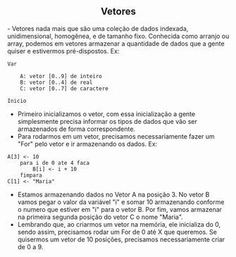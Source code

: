 <center><h2>Vetores</h2></center>
- Vetores nada mais que são uma coleção de dados indexada, unidimensional, homogênea, e de tamanho fixo. Conhecida como arranjo ou array, podemos em vetores armazenar a quantidade de dados que a gente quiser e estivermos pré-dispostos. Ex:

```portugol
Var

	A: vetor [0..9] de inteiro
	B: vetor [0..4] de real
	C: vetor [0..7] de caractere

Inicio
```

- Primeiro inicializamos o vetor, com essa inicialização a gente simplesmente precisa informar os tipos de dados que vão ser armazenados de forma correspondente.
- Para rodarmos em um vetor, precisamos necessariamente fazer um "For" pelo vetor e ir armazenando os dados. Ex:

```portugol
A[3] <- 10
	para i de 0 ate 4 faca
		B[i] <- i + 10
	fimpara
C[1] <- "Maria"
```

- Estamos armazenando dados no Vetor A na posição 3. No vetor B vamos pegar o valor da variável "i" e somar 10 armazenando conforme o numero que estiver em "i" para o vetor B. Por fim, vamos armazenar na primeira segunda posição do vetor C o nome "Maria".
- Lembrando que, ao criarmos um vetor na memória, ele inicializa do 0, sendo assim, precisamos rodar um For de 0 até X que queremos. Se quisermos um vetor de 10 posições, precisamos necessariamente criar de 0 a 9.